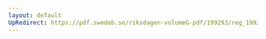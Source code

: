 ```yaml
---
layout: default
UpRedirect: https://pdf.swedeb.se/riksdagen-volumeG-pdf/199293/reg_199293/reg_199293_0047.pdf
---
```

